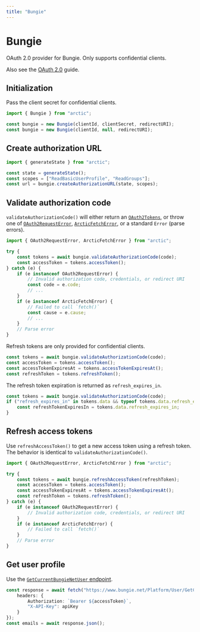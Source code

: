 ```yaml
---
title: "Bungie"
---
```


# Bungie

OAuth 2.0 provider for Bungie. Only supports confidential clients.

Also see the [OAuth 2.0](/guides/oauth2) guide.

## Initialization

Pass the client secret for confidential clients.

```ts
import { Bungie } from "arctic";

const bungie = new Bungie(clientId, clientSecret, redirectURI);
const bungie = new Bungie(clientId, null, redirectURI);
```

## Create authorization URL

```ts
import { generateState } from "arctic";

const state = generateState();
const scopes = ["ReadBasicUserProfile", "ReadGroups"];
const url = bungie.createAuthorizationURL(state, scopes);
```

## Validate authorization code

`validateAuthorizationCode()` will either return an [`OAuth2Tokens`](/reference/main/OAuth2Tokens), or throw one of [`OAuth2RequestError`](/reference/main/OAuth2RequestError), [`ArcticFetchError`](/reference/main/ArcticFetchError), or a standard `Error` (parse errors).

```ts
import { OAuth2RequestError, ArcticFetchError } from "arctic";

try {
	const tokens = await bungie.validateAuthorizationCode(code);
	const accessToken = tokens.accessToken();
} catch (e) {
	if (e instanceof OAuth2RequestError) {
		// Invalid authorization code, credentials, or redirect URI
		const code = e.code;
		// ...
	}
	if (e instanceof ArcticFetchError) {
		// Failed to call `fetch()`
		const cause = e.cause;
		// ...
	}
	// Parse error
}
```

Refresh tokens are only provided for confidential clients.

```ts
const tokens = await bungie.validateAuthorizationCode(code);
const accessToken = tokens.accessToken();
const accessTokenExpiresAt = tokens.accessTokenExpiresAt();
const refreshToken = tokens.refreshToken();
```

The refresh token expiration is returned as `refresh_expires_in`.

```ts
const tokens = await bungie.validateAuthorizationCode(code);
if ("refresh_expires_in" in tokens.data && typeof tokens.data.refresh_expires_in === "number") {
	const refreshTokenExpiresIn = tokens.data.refresh_expires_in;
}
```

## Refresh access tokens

Use `refreshAccessToken()` to get a new access token using a refresh token. The behavior is identical to `validateAuthorizationCode()`.

```ts
import { OAuth2RequestError, ArcticFetchError } from "arctic";

try {
	const tokens = await bungie.refreshAccessToken(refreshToken);
	const accessToken = tokens.accessToken();
	const accessTokenExpiresAt = tokens.accessTokenExpiresAt();
	const refreshToken = tokens.refreshToken();
} catch (e) {
	if (e instanceof OAuth2RequestError) {
		// Invalid authorization code, credentials, or redirect URI
	}
	if (e instanceof ArcticFetchError) {
		// Failed to call `fetch()`
	}
	// Parse error
}
```

## Get user profile

Use the [`GetCurrentBungieNetUser` endpoint](https://destinydevs.github.io/BungieNetPlatform/docs/services/User/User-GetCurrentBungieNetUser).

```ts
const response = await fetch("https://www.bungie.net/Platform/User/GetCurrentBungieNetUser", {
	headers: {
		Authorization: `Bearer ${accessToken}`,
		"X-API-Key": apiKey
	}
});
const emails = await response.json();
```
